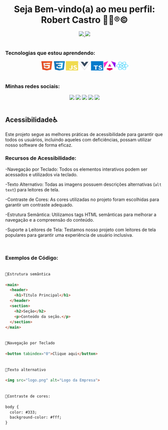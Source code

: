 <h1 align="center">Seja Bem-vindo(a) ao meu perfil: Robert Castro 👨‍💻®️©️</h1>

<div align="center">
  <a href="https://github.com/RobertCastro86">
    <img height="180em" src="https://github-readme-stats.vercel.app/api?username=RobertCastro86&show_icons=true&theme=tokyonight&include_all_commits=true&count_private=true"/>
    <img height="180em" src="https://github-readme-stats.vercel.app/api/top-langs/?username=RobertCastro&layout=compact&langs_count=6&theme=tokyonight"/>
  </a>
</div>

<br>

### Tecnologias que estou aprendendo:

<div style="display: flex; justify-content: center; flex-wrap: wrap;"><br>
  <img align="center" alt="HTML" height="30" width="40" src="https://raw.githubusercontent.com/devicons/devicon/master/icons/html5/html5-original.svg">
  <img align="center" alt="CSS" height="30" width="40" src="https://raw.githubusercontent.com/devicons/devicon/master/icons/css3/css3-original.svg">
  <img align="center" alt="Js" height="30" width="40" src="https://raw.githubusercontent.com/devicons/devicon/master/icons/javascript/javascript-plain.svg">
  <img align="center" alt="VueJs" height="30" width="40" src="https://raw.githubusercontent.com/devicons/devicon/master/icons/vuejs/vuejs-plain.svg">
  <img align="center" alt="Typescript" height="30" width="40" src="https://raw.githubusercontent.com/devicons/devicon/master/icons/typescript/typescript-plain.svg">
  <img align="center" alt="Angular" height="30" width="40" src="https://raw.githubusercontent.com/devicons/devicon/master/icons/angular/angular-original.svg">
  <img align="center" alt="Reactjs" height="30" width="40" src="https://raw.githubusercontent.com/devicons/devicon/master/icons/react/react-original.svg">
</div>

<br>

### Minhas redes sociais:

<div align="center">
  <a href="https://www.youtube.com/channel/UC9mGYjljmKK98UAIOu3K6tQ" target="_blank"><img src="https://img.shields.io/badge/YouTube-FF0000?style=for-the-badge&logo=youtube&logoColor=white" target="_blank"></a>
  <a href="https://www.instagram.com/robertviniciuscastro?igsh=MTQ2bjZ1cWh0Zzk2ZA==" target="_blank"><img src="https://img.shields.io/badge/-Instagram-%23E4405F?style=for-the-badge&logo=instagram&logoColor=white" target="_blank"></a>
  <a href="https://discord.com/invite/ueH9d6Mu" target="_blank"><img src="https://img.shields.io/badge/Discord-7289DA?style=for-the-badge&logo=discord&logoColor=white" target="_blank"></a> 
  <a href=""><img src="https://img.shields.io/badge/-Gmail-%23333?style=for-the-badge&logo=gmail&logoColor=white" target="_blank"></a>
  <a href="https://www.linkedin.com/in/robert-castro-606352108/" target="_blank"><img src="https://img.shields.io/badge/-LinkedIn-%230077B5?style=for-the-badge&logo=linkedin&logoColor=white" target="_blank"></a>
</div>

<br>

## Acessibilidade♿

Este projeto segue as melhores práticas de acessibilidade para garantir que todos os usuários, incluindo aqueles com deficiências, possam utilizar nosso software de forma eficaz.

### Recursos de Acessibilidade:

-Navegação por Teclado: Todos os elementos interativos podem ser acessados e utilizados via teclado.

-Texto Alternativo: Todas as imagens possuem descrições alternativas (`alt text`) para leitores de tela.

-Contraste de Cores: As cores utilizadas no projeto foram escolhidas para garantir um contraste adequado.

-Estrutura Semântica: Utilizamos tags HTML semânticas para melhorar a navegação e a compreensão do conteúdo.

-Suporte a Leitores de Tela: Testamos nosso projeto com leitores de tela populares para garantir uma experiência de usuário inclusiva.

<br>

### Exemplos de Código:

```html

📍Estrutura semântica

<main>
  <header>
    <h1>Título Principal</h1>
  </header>
  <section>
    <h2>Seção</h2>
    <p>Conteúdo da seção.</p>
  </section>
</main>


📍Navegação por Teclado

<button tabindex="0">Clique aqui</button>


📍Texto alternativo

<img src="logo.png" alt="Logo da Empresa">


📍Contraste de cores:
 
body {
  color: #333;
  background-color: #fff;
}


